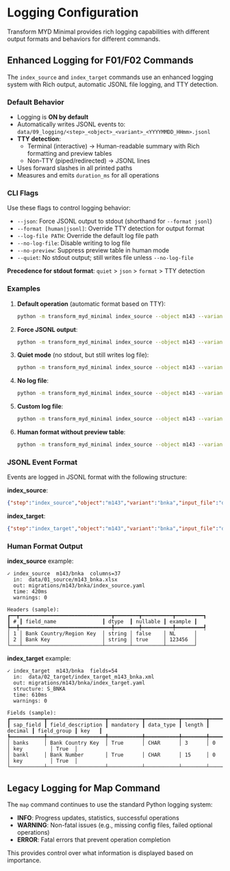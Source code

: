 # Logging Configuration

Transform MYD Minimal provides rich logging capabilities with different output formats and behaviors for different commands.

## Enhanced Logging for F01/F02 Commands

The `index_source` and `index_target` commands use an enhanced logging system with Rich output, automatic JSONL file logging, and TTY detection.

### Default Behavior

- Logging is **ON by default**
- Automatically writes JSONL events to: `data/09_logging/<step>_<object>_<variant>_<YYYYMMDD_HHmm>.jsonl`
- **TTY detection**: 
  - Terminal (interactive) → Human-readable summary with Rich formatting and preview tables
  - Non-TTY (piped/redirected) → JSONL lines
- Uses forward slashes in all printed paths
- Measures and emits `duration_ms` for all operations

### CLI Flags

Use these flags to control logging behavior:

- `--json`: Force JSONL output to stdout (shorthand for `--format jsonl`)
- `--format [human|jsonl]`: Override TTY detection for output format
- `--log-file PATH`: Override the default log file path
- `--no-log-file`: Disable writing to log file
- `--no-preview`: Suppress preview table in human mode
- `--quiet`: No stdout output; still writes file unless `--no-log-file`

**Precedence for stdout format**: `quiet` > `json` > `format` > TTY detection

### Examples

1. **Default operation** (automatic format based on TTY):
   ```bash
   python -m transform_myd_minimal index_source --object m143 --variant bnka
   ```

2. **Force JSONL output**:
   ```bash
   python -m transform_myd_minimal index_source --object m143 --variant bnka --json
   ```

3. **Quiet mode** (no stdout, but still writes log file):
   ```bash
   python -m transform_myd_minimal index_source --object m143 --variant bnka --quiet
   ```

4. **No log file**:
   ```bash
   python -m transform_myd_minimal index_source --object m143 --variant bnka --no-log-file
   ```

5. **Custom log file**:
   ```bash
   python -m transform_myd_minimal index_source --object m143 --variant bnka --log-file my_custom.jsonl
   ```

6. **Human format without preview table**:
   ```bash
   python -m transform_myd_minimal index_source --object m143 --variant bnka --no-preview
   ```

### JSONL Event Format

Events are logged in JSONL format with the following structure:

**index_source**:
```json
{"step":"index_source","object":"m143","variant":"bnka","input_file":"data/01_source/index_source_m143_bnka.xlsx","output_file":"migrations/m143/bnka/index_source.yaml","total_columns":4,"duration_ms":420,"warnings":[]}
```

**index_target**:
```json
{"step":"index_target","object":"m143","variant":"bnka","input_file":"data/02_target/index_target_m143_bnka.xml","output_file":"migrations/m143/bnka/index_target.yaml","structure":"S_BNKA","total_fields":54,"duration_ms":610,"warnings":[]}
```

### Human Format Output

**index_source** example:
```
✓ index_source  m143/bnka  columns=37
  in:  data/01_source/m143_bnka.xlsx
  out: migrations/m143/bnka/index_source.yaml
  time: 420ms
  warnings: 0

Headers (sample):
┏━━┳━━━━━━━━━━━━━━━━━━━━━━━━━━━━━━┳━━━━━━━━┳━━━━━━━━━━┳━━━━━━━━━┓
┃ # ┃ field_name               ┃ dtype  ┃ nullable ┃ example ┃
┡━━╇━━━━━━━━━━━━━━━━━━━━━━━━━━━━━━╇━━━━━━━━╇━━━━━━━━━━╇━━━━━━━━━┩
│ 1 │ Bank Country/Region Key  │ string │ false    │ NL      │
│ 2 │ Bank Key                 │ string │ true     │ 123456  │
└───┴──────────────────────────┴────────┴──────────┴─────────┘
```

**index_target** example:
```
✓ index_target  m143/bnka  fields=54
  in:  data/02_target/index_target_m143_bnka.xml
  out: migrations/m143/bnka/index_target.yaml
  structure: S_BNKA
  time: 610ms
  warnings: 0

Fields (sample):
┏━━━━━━━━━━━┳━━━━━━━━━━━━━━━━━━━┳━━━━━━━━━━━┳━━━━━━━━━━━┳━━━━━━━━┳━━━━━━━━━┳━━━━━━━━━━━━━┳━━━━━━━┓
┃ sap_field ┃ field_description ┃ mandatory ┃ data_type ┃ length ┃ decimal ┃ field_group ┃ key   ┃
┡━━━━━━━━━━━╇━━━━━━━━━━━━━━━━━━━╇━━━━━━━━━━━╇━━━━━━━━━━━╇━━━━━━━━╇━━━━━━━━━╇━━━━━━━━━━━━━╇━━━━━━━┩
│ banks     │ Bank Country Key  │ True      │ CHAR      │ 3      │ 0       │ key         │ True  │
│ bankl     │ Bank Number       │ True      │ CHAR      │ 15     │ 0       │ key         │ True  │
└───────────┴───────────────────┴───────────┴───────────┴────────┴─────────┴─────────────┴───────┘
```

## Legacy Logging for Map Command

The `map` command continues to use the standard Python logging system:

- **INFO**: Progress updates, statistics, successful operations
- **WARNING**: Non-fatal issues (e.g., missing config files, failed optional operations)  
- **ERROR**: Fatal errors that prevent operation completion

This provides control over what information is displayed based on importance.